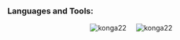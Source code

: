 <h3 align="left">Languages and Tools:</h3>
<div style="display: flex; justify-content: center; gap: 20px;">
  <img src="https://github-readme-stats.vercel.app/api/top-langs?username=konga22&show_icons=true&locale=en&layout=compact" alt="konga22" />
  <img src="https://github-readme-streak-stats.herokuapp.com/?user=konga22&" alt="konga22" />
</div>

